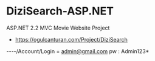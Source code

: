 # DiziSearch-ASP.NET
ASP.NET 2.2 MVC Movie Website Project
- https://ogulcanturan.com/Project/DiziSearch

----/Account/Login = admin@gmail.com pw : Admin123*
